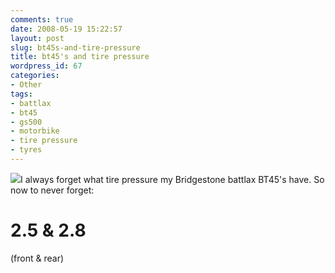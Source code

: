 ```yaml
---
comments: true
date: 2008-05-19 15:22:57
layout: post
slug: bt45s-and-tire-pressure
title: bt45's and tire pressure
wordpress_id: 67
categories:
- Other
tags:
- battlax
- bt45
- gs500
- motorbike
- tire pressure
- tyres
---
```


[![](http://www.vanutsteen.nl/wp-content/uploads/2008/05/bridgestone_battlax_bt45-232x300.jpg)](http://www.vanutsteen.nl/wp-content/uploads/2008/05/bridgestone_battlax_bt45.jpg)I always forget what tire pressure my Bridgestone battlax BT45's have. So now to never forget:


# 2.5 & 2.8


(front & rear)
